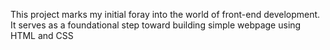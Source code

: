 This project marks my initial foray into the world of front-end development. It serves as a foundational step toward building simple webpage using HTML and CSS
